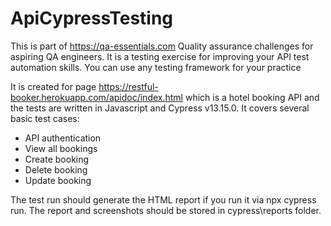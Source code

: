 # ApiCypressTesting

This is part of https://qa-essentials.com Quality assurance challenges for aspiring QA engineers. It is a testing exercise for improving your API test automation skills. You can use any testing framework for your practice

It is created for page https://restful-booker.herokuapp.com/apidoc/index.html which is a hotel booking API and the tests are written in Javascript and Cypress v13.15.0. It covers several basic test cases:

- API authentication
- View all bookings
- Create booking
- Delete booking
- Update booking

The test run should generate the HTML report if you run it via npx cypress run. The report and screenshots should be stored in cypress\reports folder.
